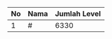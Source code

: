 | No | Nama            | Jumlah Level |
|----|-----------------|--------------|
| 1  | #    |    6330        |
